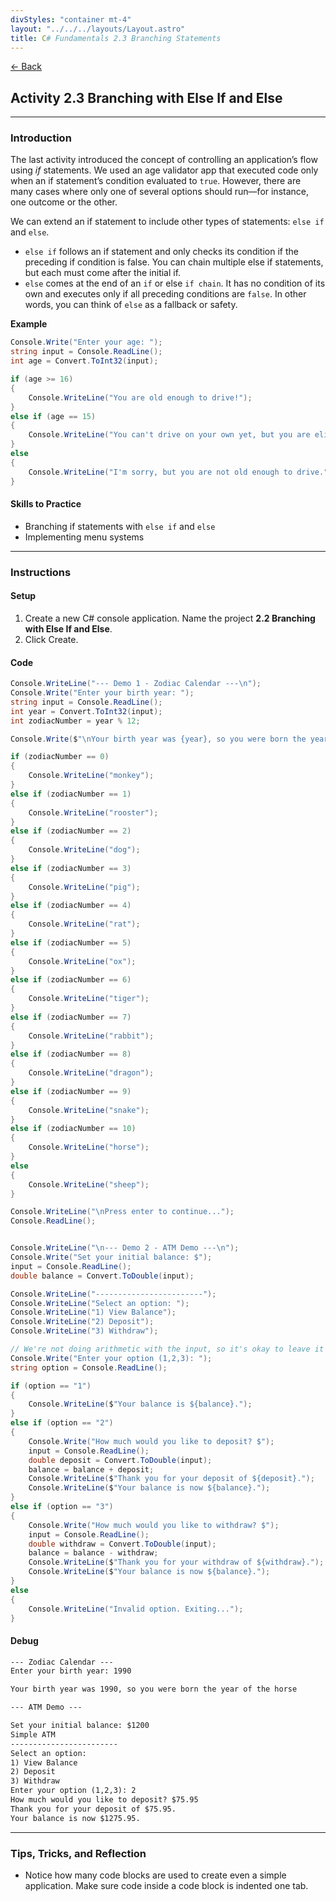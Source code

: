 ```yaml
---
divStyles: "container mt-4"
layout: "../../../layouts/Layout.astro"
title: C# Fundamentals 2.3 Branching Statements
---
```


[← Back](/c-sharp-fundamentals/)

## Activity 2.3 Branching with Else If and Else

---

### Introduction

The last activity introduced the concept of controlling an application’s flow using _if_ statements. We used an age validator app that executed code only when an if statement’s condition evaluated to `true`. However, there are many cases where only one of several options should run—for instance, one outcome or the other.

We can extend an if statement to include other types of statements: `else if` and `else`.

- `else if` follows an if statement and only checks its condition if the preceding if condition is false. You can chain multiple else if statements, but each must come after the initial if.
- `else` comes at the end of an `if` or else `if chain`. It has no condition of its own and executes only if all preceding conditions are `false`. In other words, you can think of `else` as a fallback or safety.

**Example**

```cs
Console.Write("Enter your age: ");
string input = Console.ReadLine();
int age = Convert.ToInt32(input);

if (age >= 16)
{
    Console.WriteLine("You are old enough to drive!");
}
else if (age == 15)
{
    Console.WriteLine("You can't drive on your own yet, but you are eligible for a learner’s permit.");
}
else
{
    Console.WriteLine("I'm sorry, but you are not old enough to drive.");
}
```

#### Skills to Practice

- Branching if statements with `else if` and `else`
- Implementing menu systems

---

### Instructions

#### Setup

1. Create a new C# console application. Name the project **2.2 Branching with Else If and Else**.
2. Click Create.

#### Code

```cs
Console.WriteLine("--- Demo 1 - Zodiac Calendar ---\n");
Console.Write("Enter your birth year: ");
string input = Console.ReadLine();
int year = Convert.ToInt32(input);
int zodiacNumber = year % 12;

Console.Write($"\nYour birth year was {year}, so you were born the year of the ");

if (zodiacNumber == 0)
{
    Console.WriteLine("monkey");
}
else if (zodiacNumber == 1)
{
    Console.WriteLine("rooster");
}
else if (zodiacNumber == 2)
{
    Console.WriteLine("dog");
}
else if (zodiacNumber == 3)
{
    Console.WriteLine("pig");
}
else if (zodiacNumber == 4)
{
    Console.WriteLine("rat");
}
else if (zodiacNumber == 5)
{
    Console.WriteLine("ox");
}
else if (zodiacNumber == 6)
{
    Console.WriteLine("tiger");
}
else if (zodiacNumber == 7)
{
    Console.WriteLine("rabbit");
}
else if (zodiacNumber == 8)
{
    Console.WriteLine("dragon");
}
else if (zodiacNumber == 9)
{
    Console.WriteLine("snake");
}
else if (zodiacNumber == 10)
{
    Console.WriteLine("horse");
}
else
{
    Console.WriteLine("sheep");
}

Console.WriteLine("\nPress enter to continue...");
Console.ReadLine();


Console.WriteLine("\n--- Demo 2 - ATM Demo ---\n");
Console.Write("Set your initial balance: $");
input = Console.ReadLine();
double balance = Convert.ToDouble(input);

Console.WriteLine("------------------------");
Console.WriteLine("Select an option: ");
Console.WriteLine("1) View Balance");
Console.WriteLine("2) Deposit");
Console.WriteLine("3) Withdraw");

// We're not doing arithmetic with the input, so it's okay to leave it as a string.
Console.Write("Enter your option (1,2,3): ");
string option = Console.ReadLine();

if (option == "1")
{
    Console.WriteLine($"Your balance is ${balance}.");
}
else if (option == "2")
{
    Console.Write("How much would you like to deposit? $");
    input = Console.ReadLine();
    double deposit = Convert.ToDouble(input);
    balance = balance + deposit;
    Console.WriteLine($"Thank you for your deposit of ${deposit}.");
    Console.WriteLine($"Your balance is now ${balance}.");
}
else if (option == "3")
{
    Console.Write("How much would you like to withdraw? $");
    input = Console.ReadLine();
    double withdraw = Convert.ToDouble(input);
    balance = balance - withdraw;
    Console.WriteLine($"Thank you for your withdraw of ${withdraw}.");
    Console.WriteLine($"Your balance is now ${balance}.");
}
else
{
    Console.WriteLine("Invalid option. Exiting...");
}
```

#### Debug

```txt
--- Zodiac Calendar ---
Enter your birth year: 1990

Your birth year was 1990, so you were born the year of the horse

--- ATM Demo ---

Set your initial balance: $1200
Simple ATM
------------------------
Select an option:
1) View Balance
2) Deposit
3) Withdraw
Enter your option (1,2,3): 2
How much would you like to deposit? $75.95
Thank you for your deposit of $75.95.
Your balance is now $1275.95.
```

---

### Tips, Tricks, and Reflection

- Notice how many code blocks are used to create even a simple application. Make sure code inside a code block is indented one tab.
